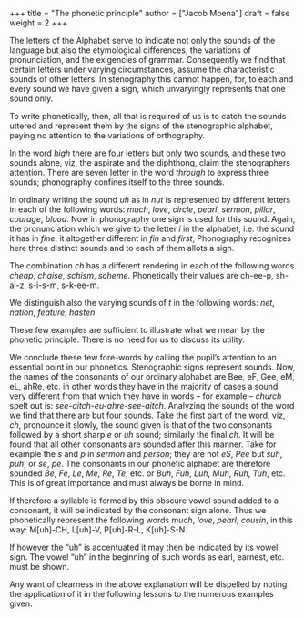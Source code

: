 +++
title = "The phonetic principle"
author = ["Jacob Moena"]
draft = false
weight = 2
+++

The letters of the Alphabet serve to indicate not only the sounds of the language but also the etymological differences, the variations of pronunciation, and the exigencies of grammar. Consequently we find that certain letters under varying circumstances, assume the characteristic sounds of other letters. In stenography this cannot happen, for, to each and every sound we have given a sign, which unvaryingly represents that one sound only.

To write phonetically, then, all that is required of us is to catch the sounds uttered and represent them by the signs of the stenographic alphabet, paying no attention to the variations of orthography.

In the word _high_ there are four letters but only two sounds, and these two sounds alone, viz, the aspirate and the diphthong, claim the stenographers attention. There are seven letter in the word _through_ to express three sounds; phonography confines itself to the three sounds.

In ordinary writing the sound _uh_ as in _nut_ is represented by different letters in each of the following words: _much_, _love_, _circle_, _pearl_, _sermon_, _pillar_, _courage_, _blood_. Now in phonography one sign is used for this sound. Again, the pronunciation which we give to the letter _i_ in the alphabet, i.e. the sound it has in _fine_, it altogether different in _fin_ and _first_, Phonography recognizes here three distinct sounds and to each of them allots a sign.

The combination _ch_ has a different rendering in each of the following words _cheap_, _chaise_, _schism_, _scheme_. Phonetically their values are ch-ee-p, sh-ai-z, s-i-s-m, s-k-ee-m.

We distinguish also the varying sounds of _t_ in the following words: _net_, _nation_, _feature_, _hasten_.

These few examples are sufficient to illustrate what we mean by the phonetic principle. There is no need for us to discuss its utility.

We conclude these few fore-words by calling the pupil’s attention to an essential point in our phonetics. Stenographic signs represent sounds. Now, the names of the consonants of our ordinary alphabet are Bee, eF, Gee, eM, eL, ahRe, etc. in other words they have in the majority of cases a sound very different from that which they have in words – for example – _church_ spelt out is: _see-aitch-eu-ahre-see-aitch_. Analyzing the sounds of the word we find that there are but four sounds. Take the first part of the word, viz, _ch_, pronounce it slowly, the sound given is that of the two consonants followed by a short sharp _e_ or _uh_ sound; similarly the final _ch_. It will be found that all other consonants are sounded after this manner. Take for example the _s_ and _p_ in _sermon_ and _person_; they are not _eS_, _Pee_ but _suh_, _puh_, or _se_, _pe_. The consonants in our phonetic alphabet are therefore sounded _Be_, _Fe_, _Le_, _Me_, _Re_, _Te_, etc. or _Buh_, _Fuh_, _Luh_, _Muh_, _Ruh_, _Tuh_, etc. This is of great importance and must always be borne in mind.

If therefore a syllable is formed by this obscure vowel sound added to a consonant, it will be indicated by the consonant sign alone. Thus we phonetically represent the following words _much_, _love_, _pearl_, _cousin_, in this way: M[uh]-CH, L[uh]-V, P[uh]-R-L, K[uh]-S-N.

If however the “uh” is accentuated it may then be indicated by its vowel sign. The vowel “uh” in the beginning of such words as earl, earnest, etc. must be shown.

Any want of clearness in the above explanation will be dispelled by noting the application of it in the following lessons to the numerous examples given.

